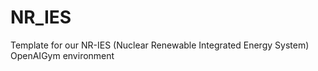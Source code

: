 # NR_IES
Template for our NR-IES (Nuclear Renewable Integrated Energy System) OpenAIGym environment
